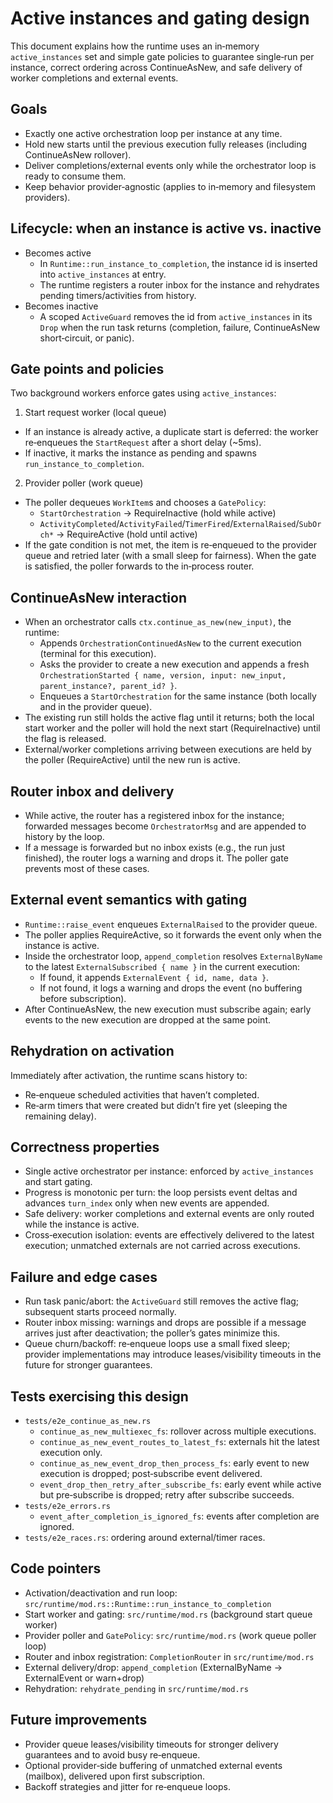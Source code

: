 # Active instances and gating design

This document explains how the runtime uses an in‑memory `active_instances` set and simple gate policies to guarantee single‑run per instance, correct ordering across ContinueAsNew, and safe delivery of worker completions and external events.

## Goals

- Exactly one active orchestration loop per instance at any time.
- Hold new starts until the previous execution fully releases (including ContinueAsNew rollover).
- Deliver completions/external events only while the orchestrator loop is ready to consume them.
- Keep behavior provider‑agnostic (applies to in‑memory and filesystem providers).

## Lifecycle: when an instance is active vs. inactive

- Becomes active
  - In `Runtime::run_instance_to_completion`, the instance id is inserted into `active_instances` at entry.
  - The runtime registers a router inbox for the instance and rehydrates pending timers/activities from history.
- Becomes inactive
  - A scoped `ActiveGuard` removes the id from `active_instances` in its `Drop` when the run task returns (completion, failure, ContinueAsNew short‑circuit, or panic).

## Gate points and policies

Two background workers enforce gates using `active_instances`:

1) Start request worker (local queue)
- If an instance is already active, a duplicate start is deferred: the worker re‑enqueues the `StartRequest` after a short delay (~5ms).
- If inactive, it marks the instance as pending and spawns `run_instance_to_completion`.

2) Provider poller (work queue)
- The poller dequeues `WorkItem`s and chooses a `GatePolicy`:
  - `StartOrchestration` → RequireInactive (hold while active)
  - `ActivityCompleted`/`ActivityFailed`/`TimerFired`/`ExternalRaised`/`SubOrch*` → RequireActive (hold until active)
- If the gate condition is not met, the item is re‑enqueued to the provider queue and retried later (with a small sleep for fairness). When the gate is satisfied, the poller forwards to the in‑process router.

## ContinueAsNew interaction

- When an orchestrator calls `ctx.continue_as_new(new_input)`, the runtime:
  - Appends `OrchestrationContinuedAsNew` to the current execution (terminal for this execution).
  - Asks the provider to create a new execution and appends a fresh `OrchestrationStarted { name, version, input: new_input, parent_instance?, parent_id? }`.
  - Enqueues a `StartOrchestration` for the same instance (both locally and in the provider queue).
- The existing run still holds the active flag until it returns; both the local start worker and the poller will hold the next start (RequireInactive) until the flag is released.
- External/worker completions arriving between executions are held by the poller (RequireActive) until the new run is active.

## Router inbox and delivery

- While active, the router has a registered inbox for the instance; forwarded messages become `OrchestratorMsg` and are appended to history by the loop.
- If a message is forwarded but no inbox exists (e.g., the run just finished), the router logs a warning and drops it. The poller gate prevents most of these cases.

## External event semantics with gating

- `Runtime::raise_event` enqueues `ExternalRaised` to the provider queue.
- The poller applies RequireActive, so it forwards the event only when the instance is active.
- Inside the orchestrator loop, `append_completion` resolves `ExternalByName` to the latest `ExternalSubscribed { name }` in the current execution:
  - If found, it appends `ExternalEvent { id, name, data }`.
  - If not found, it logs a warning and drops the event (no buffering before subscription).
- After ContinueAsNew, the new execution must subscribe again; early events to the new execution are dropped at the same point.

## Rehydration on activation

Immediately after activation, the runtime scans history to:
- Re‑enqueue scheduled activities that haven’t completed.
- Re‑arm timers that were created but didn’t fire yet (sleeping the remaining delay).

## Correctness properties

- Single active orchestrator per instance: enforced by `active_instances` and start gating.
- Progress is monotonic per turn: the loop persists event deltas and advances `turn_index` only when new events are appended.
- Safe delivery: worker completions and external events are only routed while the instance is active.
- Cross‑execution isolation: events are effectively delivered to the latest execution; unmatched externals are not carried across executions.

## Failure and edge cases

- Run task panic/abort: the `ActiveGuard` still removes the active flag; subsequent starts proceed normally.
- Router inbox missing: warnings and drops are possible if a message arrives just after deactivation; the poller’s gates minimize this.
- Queue churn/backoff: re‑enqueue loops use a small fixed sleep; provider implementations may introduce leases/visibility timeouts in the future for stronger guarantees.

## Tests exercising this design

- `tests/e2e_continue_as_new.rs`
  - `continue_as_new_multiexec_fs`: rollover across multiple executions.
  - `continue_as_new_event_routes_to_latest_fs`: externals hit the latest execution only.
  - `continue_as_new_event_drop_then_process_fs`: early event to new execution is dropped; post‑subscribe event delivered.
  - `event_drop_then_retry_after_subscribe_fs`: early event while active but pre‑subscribe is dropped; retry after subscribe succeeds.
- `tests/e2e_errors.rs`
  - `event_after_completion_is_ignored_fs`: events after completion are ignored.
- `tests/e2e_races.rs`: ordering around external/timer races.

## Code pointers

- Activation/deactivation and run loop: `src/runtime/mod.rs::Runtime::run_instance_to_completion`
- Start worker and gating: `src/runtime/mod.rs` (background start queue worker)
- Provider poller and `GatePolicy`: `src/runtime/mod.rs` (work queue poller loop)
- Router and inbox registration: `CompletionRouter` in `src/runtime/mod.rs`
- External delivery/drop: `append_completion` (ExternalByName → ExternalEvent or warn+drop)
- Rehydration: `rehydrate_pending` in `src/runtime/mod.rs`

## Future improvements

- Provider queue leases/visibility timeouts for stronger delivery guarantees and to avoid busy re‑enqueue.
- Optional provider‑side buffering of unmatched external events (mailbox), delivered upon first subscription.
- Backoff strategies and jitter for re‑enqueue loops.
